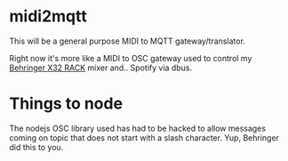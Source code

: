 # midi2mqtt

This will be a general purpose MIDI to MQTT gateway/translator.

Right now it's more like a MIDI to OSC gateway used to control my [Behringer X32 RACK](https://www.behringer.com/product.html?modelCode=P0AWN) mixer and.. Spotify via dbus.

# Things to node

The nodejs OSC library used has had to be hacked to allow messages coming on topic that does not start with a slash character. Yup, Behringer did this to you.

